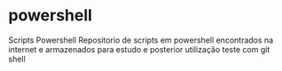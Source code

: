 ﻿# powershell
Scripts Powershell
Repositorio de scripts em powershell encontrados na internet e armazenados para estudo e posterior utilização
teste com git shell
